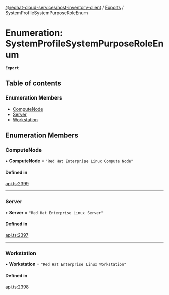 [@redhat-cloud-services/host-inventory-client](../README.md) / [Exports](../modules.md) / SystemProfileSystemPurposeRoleEnum

# Enumeration: SystemProfileSystemPurposeRoleEnum

**`Export`**

## Table of contents

### Enumeration Members

- [ComputeNode](SystemProfileSystemPurposeRoleEnum.md#computenode)
- [Server](SystemProfileSystemPurposeRoleEnum.md#server)
- [Workstation](SystemProfileSystemPurposeRoleEnum.md#workstation)

## Enumeration Members

### ComputeNode

• **ComputeNode** = ``"Red Hat Enterprise Linux Compute Node"``

#### Defined in

[api.ts:2399](https://github.com/RedHatInsights/javascript-clients/blob/master/packages/host-inventory/api.ts#L2399)

___

### Server

• **Server** = ``"Red Hat Enterprise Linux Server"``

#### Defined in

[api.ts:2397](https://github.com/RedHatInsights/javascript-clients/blob/master/packages/host-inventory/api.ts#L2397)

___

### Workstation

• **Workstation** = ``"Red Hat Enterprise Linux Workstation"``

#### Defined in

[api.ts:2398](https://github.com/RedHatInsights/javascript-clients/blob/master/packages/host-inventory/api.ts#L2398)
